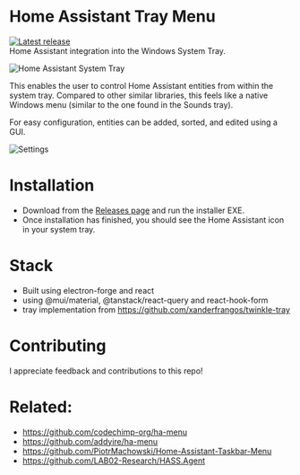 # Home Assistant Tray Menu
<a href="https://github.com/PascalLuginbuehl/home-assistant-tray-menu/releases" target="_blank"><img src="https://img.shields.io/github/package-json/v/PascalLuginbuehl/home-assistant-tray-menu" alt="Latest release" /></a><br />
Home Assistant integration into the Windows System Tray.

![Home Assistant System Tray](https://github.com/PascalLuginbuehl/home-assistant-tray-menu/assets/17087783/824b3e90-b28e-4595-a0d6-fc5611753b9c)

This enables the user to control Home Assistant entities from within the system tray.
Compared to other similar libraries, this feels like a native Windows menu (similar to the one found in the Sounds tray).

For easy configuration, entities can be added, sorted, and edited using a GUI.

![Settings](https://github.com/PascalLuginbuehl/home-assistant-tray-menu/assets/17087783/0f0b0810-9682-4ea4-80b6-b1b557d89ea0)

# Installation
- Download from the [Releases page](https://github.com/PascalLuginbuehl/home-assistant-tray-menu/releases) and run the installer EXE.
- Once installation has finished, you should see the Home Assistant icon in your system tray.

# Stack
- Built using electron-forge and react
- using @mui/material, @tanstack/react-query and react-hook-form
- tray implementation from <https://github.com/xanderfrangos/twinkle-tray>

# Contributing
I appreciate feedback and contributions to this repo!

# Related:
- <https://github.com/codechimp-org/ha-menu>
- <https://github.com/addyire/ha-menu>
- <https://github.com/PiotrMachowski/Home-Assistant-Taskbar-Menu>
- <https://github.com/LAB02-Research/HASS.Agent>
